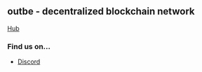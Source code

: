 ## outbe - decentralized blockchain network

[Hub](https://www.outbe.com/)

### Find us on...

- [Discord](https://discord.gg/rkM2eauE)

